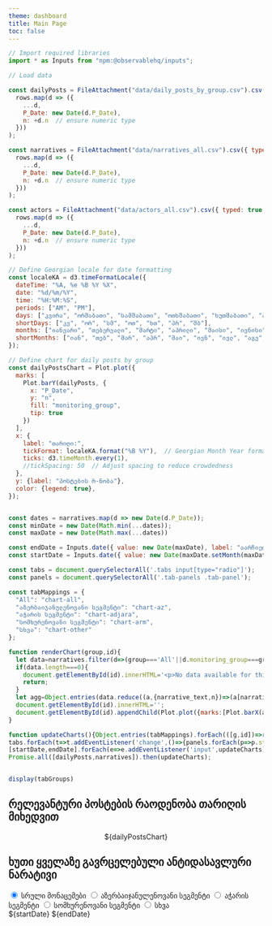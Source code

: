 ```yaml
---
theme: dashboard
title: Main Page
toc: false
---
```

```js
// Import required libraries
import * as Inputs from "npm:@observablehq/inputs";
```

```js
// Load data

const dailyPosts = FileAttachment("data/daily_posts_by_group.csv").csv({ typed: true }).then(rows => 
  rows.map(d => ({ 
    ...d, 
    P_Date: new Date(d.P_Date),
    n: +d.n  // ensure numeric type
  }))
);

const narratives = FileAttachment("data/narratives_all.csv").csv({ typed: true }).then(rows => 
  rows.map(d => ({ 
    ...d, 
    P_Date: new Date(d.P_Date),
    n: +d.n  // ensure numeric type
  }))
);

const actors = FileAttachment("data/actors_all.csv").csv({ typed: true }).then(rows => 
  rows.map(d => ({ 
    ...d, 
    P_Date: new Date(d.P_Date),
    n: +d.n  // ensure numeric type
  }))
);
```



```js
// Define Georgian locale for date formatting
const localeKA = d3.timeFormatLocale({
  dateTime: "%A, %e %B %Y %X",
  date: "%d/%m/%Y",
  time: "%H:%M:%S",
  periods: ["AM", "PM"],
  days: ["კვირა", "ორშაბათი", "სამშაბათი", "ოთხშაბათი", "ხუთშაბათი", "პარასკევი", "შაბათი"],
  shortDays: ["კვ", "ორ", "სმ", "ოთ", "ხთ", "პრ", "შბ"],
  months: ["იანვარი", "თებერვალი", "მარტი", "აპრილი", "მაისი", "ივნისი", "ივლისი", "აგვისტო", "სექტემბერი", "ოქტომბერი", "ნოემბერი", "დეკემბერი"],
  shortMonths: ["იან", "თებ", "მარ", "აპრ", "მაი", "ივნ", "ივლ", "აგვ", "სექ", "ოქტ", "ნოე", "დეკ"]
});
```

```js
// Define chart for daily posts by group
const dailyPostsChart = Plot.plot({
  marks: [
    Plot.barY(dailyPosts, {
      x: "P_Date",
      y: "n",
      fill: "monitoring_group",
      tip: true
    })
  ],
  x: {
    label: "თარიღი:",
    tickFormat: localeKA.format("%B %Y"),  // Georgian Month Year format
    ticks: d3.timeMonth.every(1),
    //tickSpacing: 50  // Adjust spacing to reduce crowdedness
  },
  y: {label: "პოსტების რ-ნობა"},
  color: {legend: true},
});
```

```js

const dates = narratives.map(d => new Date(d.P_Date));
const minDate = new Date(Math.min(...dates));
const maxDate = new Date(Math.max(...dates))

const endDate = Inputs.date({ value: new Date(maxDate), label: "აარჩიეთ საბოლოო თარიღი" });
const startDate = Inputs.date({ value: new Date(maxDate.setMonth(maxDate.getMonth() - 1)), label: "აარჩიეთ საწყისი თარიღი" });

const tabs = document.querySelectorAll('.tabs input[type="radio"]');
const panels = document.querySelectorAll('.tab-panels .tab-panel');

const tabMappings = {
  "All": "chart-all",
  "აზერბაიჯანულენოვანი სეგმენტი": "chart-az",
  "აჭარის სეგმენტი": "chart-adjara",
  "სომხურენოვანი სეგმენტი": "chart-arm",
  "სხვა": "chart-other"
};

function renderChart(group,id){
  let data=narratives.filter(d=>(group==='All'||d.monitoring_group===group)&&d.P_Date>=startDate.value&&d.P_Date<=endDate.value);
  if(data.length===0){
    document.getElementById(id).innerHTML='<p>No data available for this group between selected dates</p>';
    return;
  }
  let agg=Object.entries(data.reduce((a,{narrative_text,n})=>(a[narrative_text]=(a[narrative_text]||0)+n,a),{})).sort(([,a],[,b])=>b-a).slice(0,7);
  document.getElementById(id).innerHTML='';
  document.getElementById(id).appendChild(Plot.plot({marks:[Plot.barX(agg,{x:d=>d[1],y:d=>d[0],sort:{y:"x",reverse:true},tip:true}),Plot.ruleX([0])],width:700,height:400,marginLeft:150,x:{label:"Frequency"},y:{label:null,tickFormat:d=>d.match(/.{1,10}(\s|$)/g).join('\n')}}));
}

function updateCharts(){Object.entries(tabMappings).forEach(([g,id])=>renderChart(g,id));}
tabs.forEach(t=>t.addEventListener('change',()=>{panels.forEach(p=>p.style.display='none');document.getElementById(`${t.id}-panel`).style.display='block';updateCharts();}));
[startDate,endDate].forEach(e=>e.addEventListener('input',updateCharts));
Promise.all([dailyPosts,narratives]).then(updateCharts);



```

```js
display(tabGroups)

```

<div class="grid grid-cols-4">
  <div class="card grid-colspan-2 grid-rowspan-2">
    <h2>რელევანტური პოსტების რაოდენობა თარიღის მიხედვით</h2>
    <figure style="max-width: none;">
      <div style="display: flex; flex-direction: column; align-items: center;">
        <div style="display: flex; align-items: center;">
          ${dailyPostsChart}
        </div>
      </div>
    </figure>
  </div>
  <div class="card grid-colspan-2">
    <h2>ხუთი ყველაზე გავრცელებული ანტიდასავლური ნარატივი</h2>
        <div class="tabs">
          <input type="radio" name="tabset" id="tab-full-data" value="All" checked>
          <label for="tab-full-data">სრული მონაცემები</label>
          <input type="radio" name="tabset" id="tab2" value="აზერბაიჯანულენოვანი სეგმენტი">
          <label for="tab2">აზერბაიჯანულენოვანი სეგმენტი</label>
          <input type="radio" name="tabset" id="tab3" value="აჭარის სეგმენტი">
          <label for="tab3">აჭარის სეგმენტი</label>
          <input type="radio" name="tabset" id="tab4" value="სომხურენოვანი სეგმენტი">
          <label for="tab4">სომხურენოვანი სეგმენტი</label>
          <input type="radio" name="tabset" id="tab5" value="სხვა">
          <label for="tab5">სხვა</label>
        </div>
        <div class="tab-panels">
          <div class="tab-panel" id="tab-full-data-panel" style="display:block;"><div id="chart-all"></div></div>
          <div class="tab-panel" id="tab2-panel" style="display:none;"><div id="chart-az"></div></div>
          <div class="tab-panel" id="tab3-panel" style="display:none;"><div id="chart-adjara"></div></div>
          <div class="tab-panel" id="tab4-panel" style="display:none;"><div id="chart-arm"></div></div>
          <div class="tab-panel" id="tab5-panel" style="display:none;"><div id="chart-other"></div></div>
        </div>
      ${startDate}
      ${endDate}
    </div>
  </div>
  <div class="card grid-colspan-2">
    <h2></h2>
    
  </div>
  <div class="card grid-colspan-2" style="min-height: 160px;">
    <h2></h2>
    
  </div>
</div>
